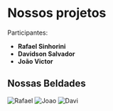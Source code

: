 # Nossos projetos

Participantes: 

- **Rafael Sinhorini**
- **Davidson Salvador**
- **João Victor**

<h2> Nossas Beldades </h2>

<div align="left">

![Rafael](https://user-images.githubusercontent.com/106388149/205898698-0c0084b3-9fa0-4cae-9729-e4aa75159f9a.png) 
![Joao](https://user-images.githubusercontent.com/106388149/205903633-44369fb7-2384-485a-9012-e436bae6edfb.png) 
![Davi](pngwing.com.png) 


</div>
